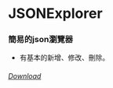 # JSONExplorer
### 簡易的json瀏覽器
* 有基本的新增、修改、刪除。
###### [Download](https://github.com/nekopaparo/JSONExplorer/releases/tag/JSONExplorer)